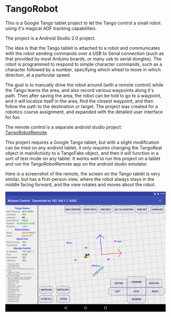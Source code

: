 # TangoRobot

This is a Google Tango tablet project to let the Tango control a small robot using it's magical ADF tracking capabilities.

The project is a Android Studio 2.0 project.

The idea is that the Tango tablet is attached to a robot and communicates with the robot sending commands over a USB to Serial connection (such as that provided by most Arduino boards, or many usb to serial dongles).  The robot is programmed to respond to simple character commands, such as a character followed by a number, specifying which wheel to move in which direction, at a particular speed.

The goal is to manually drive the robot around (with a remote control) while the Tango learns the area, and also record various waypoints along it's path.  Then after saving the area, the robot can be told to go to a waypoint, and it will localize itself in the area, find the closest waypoint, and then follow the path to the destination or target.  The project was created for a robotics course assignment, and expanded with the detailed user interface for fun.

The remote control is a separate android studio project: [TangoRobotRemote](https://github.com/pwipf/TangoRobotRemote).

This project requires a Google Tango tablet, but with a slight modification can be tried on any android tablet, it only requires changing the TangoReal object in mainActivity to a TangoFake object, and then it will function in a sort of test mode on any tablet.  It works well to run this project on a tablet and run the TangoRobotRemote app on the android studio emulator.

Here is a screenshot of the remote, the screen on the Tango tablet is very similar, but has a first-person view, where the robot always stays in the middle facing forward, and the view rotates and moves about the robot.

![screen](/RemoteScreen.png?raw=true "screenshot")
